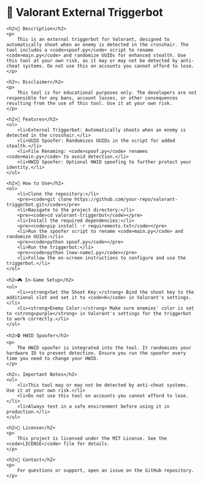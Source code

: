 <!DOCTYPE html>
<html lang="en">
<head>
    <meta charset="UTF-8">
    <title>Valorant Triggerbot</title>
</head>
<body>
    <h1>🎯 Valorant External Triggerbot</h1>

    <h2>📝 Description</h2>
    <p>
        This is an external triggerbot for Valorant, designed to automatically shoot when an enemy is detected in the crosshair. The tool includes a <code>spoof.py</code> script to rename <code>main.py</code> and randomize UUIDs for enhanced stealth. Use this tool at your own risk, as it may or may not be detected by anti-cheat systems. Do not use this on accounts you cannot afford to lose.
    </p>

    <h2>⚠️ Disclaimer</h2>
    <p>
        This tool is for educational purposes only. The developers are not responsible for any bans, account losses, or other consequences resulting from the use of this tool. Use it at your own risk.
    </p>

    <h2>🔧 Features</h2>
    <ul>
        <li>External Triggerbot: Automatically shoots when an enemy is detected in the crosshair.</li>
        <li>UUID Spoofer: Randomizes UUIDs in the script for added stealth.</li>
        <li>File Renaming: <code>spoof.py</code> renames <code>main.py</code> to avoid detection.</li>
        <li>HWID Spoofer: Optional HWID spoofing to further protect your identity.</li>
    </ul>

    <h2>🚀 How to Use</h2>
    <ol>
        <li>Clone the repository:</li>
        <pre><code>git clone https://github.com/your-repo/valorant-triggerbot.git</code></pre>
        <li>Navigate to the project directory:</li>
        <pre><code>cd valorant-triggerbot</code></pre>
        <li>Install the required dependencies:</li>
        <pre><code>pip install -r requirements.txt</code></pre>
        <li>Run the spoofer script to rename <code>main.py</code> and randomize UUIDs:</li>
        <pre><code>python spoof.py</code></pre>
        <li>Run the triggerbot:</li>
        <pre><code>python [new-name].py</code></pre>
        <li>Follow the on-screen instructions to configure and use the triggerbot.</li>
    </ol>

    <h2>🎮 In-Game Setup</h2>
    <ul>
        <li><strong>Set the Shoot Key:</strong> Bind the shoot key to the additional slot and set it to <code>K</code> in Valorant's settings.</li>
        <li><strong>Enemy Color:</strong> Make sure enemies' color is set to <strong>purple</strong> in Valorant's settings for the triggerbot to work correctly.</li>
    </ul>

    <h2>🔒 HWID Spoofer</h2>
    <p>
        The HWID spoofer is integrated into the tool. It randomizes your hardware ID to prevent detection. Ensure you run the spoofer every time you need to change your HWID.
    </p>

    <h2>⚠️ Important Notes</h2>
    <ul>
        <li>This tool may or may not be detected by anti-cheat systems. Use it at your own risk.</li>
        <li>Do not use this tool on accounts you cannot afford to lose.</li>
        <li>Always test in a safe environment before using it in production.</li>
    </ul>

    <h2>📜 License</h2>
    <p>
        This project is licensed under the MIT License. See the <code>LICENSE</code> file for details.
    </p>

    <h2>📧 Contact</h2>
    <p>
        For questions or support, open an issue on the GitHub repository.
    </p>
</body>
</html>
